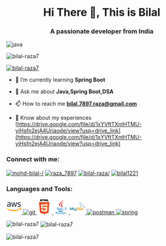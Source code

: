<h1 align="center">Hi There 👋, This is Bilal</h1>
<h3 align="center">A passionate developer from India</h3>

<img src="https://developers.giphy.com/branch/master/static/api-512d36c09662682717108a38bbb5c57d.gif" alt="java" align="centre" width="400" height="400"/> 
<p align="left"> <img src="[https://komarev.com/ghpvc/?username=bilal-raza7&label=Profile%20views&color=0e75b6&style=flat](https://www.google.com/url?sa=i&url=https%3A%2F%2Fdevelopers.giphy.com%2Fdocs%2Fapi%2F&psig=AOvVaw3pPUoyT1fQHxh2PFFpFH4R&ust=1703055570627000&source=images&cd=vfe&opi=89978449&ved=0CBEQjRxqFwoTCLCQ2MX2moMDFQAAAAAdAAAAABAD)" alt="bilal-raza7" /> </p>

<p align="left"> <a href="https://github.com/ryo-ma/github-profile-trophy"><img src="https://github-profile-trophy.vercel.app/?username=bilal-raza7" alt="bilal-raza7" /></a> </p>

- 🌱 I’m currently learning **Spring Boot**

- 💬 Ask me about **Java,Spring Boot,DSA**

- 📫 How to reach me **bilal.7897.raza@gmail.com**

- 📄 Know about my experiences [https://drive.google.com/file/d/1xYVftTXntHTMU-yjHsfn2ejA4Uriaode/view?usp=drive_link](https://drive.google.com/file/d/1xYVftTXntHTMU-yjHsfn2ejA4Uriaode/view?usp=drive_link)

<h3 align="left">Connect with me:</h3>
<p align="left">
<a href="https://linkedin.com/in/mohd-bilal-/" target="blank"><img align="center" src="https://raw.githubusercontent.com/rahuldkjain/github-profile-readme-generator/master/src/images/icons/Social/linked-in-alt.svg" alt="mohd-bilal-/" height="30" width="40" /></a>
<a href="https://www.hackerrank.com/raza_7897" target="blank"><img align="center" src="https://raw.githubusercontent.com/rahuldkjain/github-profile-readme-generator/master/src/images/icons/Social/hackerrank.svg" alt="raza_7897" height="30" width="40" /></a>
<a href="https://www.leetcode.com/bilal-raza/" target="blank"><img align="center" src="https://raw.githubusercontent.com/rahuldkjain/github-profile-readme-generator/master/src/images/icons/Social/leet-code.svg" alt="bilal-raza/" height="30" width="40" /></a>
<a href="https://auth.geeksforgeeks.org/user/bilal1221" target="blank"><img align="center" src="https://raw.githubusercontent.com/rahuldkjain/github-profile-readme-generator/master/src/images/icons/Social/geeks-for-geeks.svg" alt="bilal1221" height="30" width="40" /></a>
</p>

<h3 align="left">Languages and Tools:</h3>
<p align="left"> <a href="https://aws.amazon.com" target="_blank" rel="noreferrer"> <img src="https://raw.githubusercontent.com/devicons/devicon/master/icons/amazonwebservices/amazonwebservices-original-wordmark.svg" alt="aws" width="40" height="40"/> </a> <a href="https://git-scm.com/" target="_blank" rel="noreferrer"> <img src="https://www.vectorlogo.zone/logos/git-scm/git-scm-icon.svg" alt="git" width="40" height="40"/> </a> <a href="https://www.w3.org/html/" target="_blank" rel="noreferrer"> <img src="https://raw.githubusercontent.com/devicons/devicon/master/icons/html5/html5-original-wordmark.svg" alt="html5" width="40" height="40"/> </a> <a href="https://www.java.com" target="_blank" rel="noreferrer"> <img src="https://raw.githubusercontent.com/devicons/devicon/master/icons/java/java-original.svg" alt="java" width="40" height="40"/> </a> <a href="https://www.mysql.com/" target="_blank" rel="noreferrer"> <img src="https://raw.githubusercontent.com/devicons/devicon/master/icons/mysql/mysql-original-wordmark.svg" alt="mysql" width="40" height="40"/> </a> <a href="https://postman.com" target="_blank" rel="noreferrer"> <img src="https://www.vectorlogo.zone/logos/getpostman/getpostman-icon.svg" alt="postman" width="40" height="40"/> </a> <a href="https://spring.io/" target="_blank" rel="noreferrer"> <img src="https://www.vectorlogo.zone/logos/springio/springio-icon.svg" alt="spring" width="40" height="40"/> </a> </p>

<p><img align="left" src="https://github-readme-stats.vercel.app/api/top-langs?username=bilal-raza7&show_icons=true&locale=en&layout=compact" alt="bilal-raza7" /></p>

<p>&nbsp;<img align="center" src="https://github-readme-stats.vercel.app/api?username=bilal-raza7&show_icons=true&locale=en" alt="bilal-raza7" /></p>

<p><img align="center" src="https://github-readme-streak-stats.herokuapp.com/?user=bilal-raza7&" alt="bilal-raza7" /></p>

